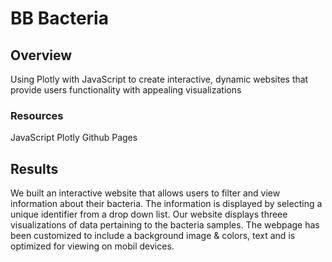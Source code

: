 # BB Bacteria

## Overview

Using Plotly with JavaScript to create interactive, dynamic websites that provide users functionality with appealing visualizations

### Resources
JavaScript
Plotly
Github Pages


## Results

We built an interactive website that allows users to filter and view information about their bacteria. The information is displayed by selecting a unique identifier from a drop down list. Our website displays threee visualizations of data pertaining to the bacteria samples. The webpage has been customized to include a background image & colors, text and is optimized for viewing on mobil devices.